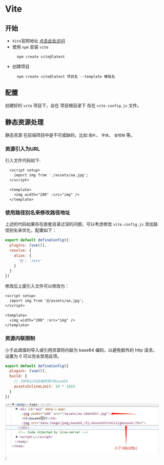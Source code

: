 # Vite

## 开始

+ `Vite`官网地址  [点击此处访问](https://cn.vitejs.dev/)
+ 使用 `npm` 安装 `vite`
  ```shell
    npm create vite@latest
  ```
+ 创建项目
  ```shell
    npm create vite@latest 项目名 --template 模板名
  ```

## 配置

创建好的 `vite` 项目下，会在 <span class="font-blue">项目根目录下</span> 存在 `vite.config.js` 文件。

## 静态资源处理

<span class="font-blue">静态资源</span> 在前端项目中是不可或缺的，比如 `图片`、 `字体`、 `音视频` 等。

### 资源引入为URL

引入文件代码如下: 
```vue
  <script setup>
    import img from './assets/aa.jpg';
  </script>

  <template>
    <img width="200" :src="img" />
  </template>
```

### 使用路径别名来修改路径地址

上述的代码如果存在嵌套目录过深的问题，可以考虑修改 `vite.config.js` 添加路径别名来优化，配置如下：
```javascript
export default defineConfig({
  plugins: [vue()],
  resolve: {
    alias: {
      '@': '/src'
    }
  }
})
```
修改后上面引入文件可以修改为：
```vue
<script setup>
  import img from '@/assets/aa.jpg';
</script>

<template>
  <img width="200" :src="img" />
</template>
```

### 资源内联限制

小于此阈值的导入或引用资源将内联为 base64 编码，以避免额外的 http 请求。设置为 0 可以完全禁用此项。
```javascript
export default defineConfig({
  plugins: [vue()],
  build: {
    // 10KB以内会被转换为base64
    assetsInlineLimit: 10 * 1024
  }
})
```
![图片](../.vuepress/assets/img/study/vite/vite-build-limit.jpg);


